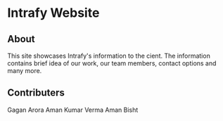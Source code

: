# Intrafy Website

## About

This site showcases Intrafy's information to the cient.
The information contains brief idea of our work, our team members, contact options and many more.

## Contributers

Gagan Arora
Aman Kumar Verma
Aman Bisht
